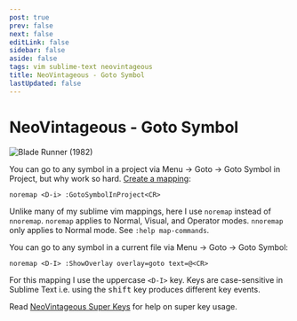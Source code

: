 ```yaml
---
post: true
prev: false
next: false
editLink: false
sidebar: false
aside: false
tags: vim sublime-text neovintageous
title: NeoVintageous - Goto Symbol
lastUpdated: false
---
```


# NeoVintageous - Goto Symbol

![Blade Runner (1982)](/assets/images/blade-runner.webp)

You can go to any symbol in a project via Menu → Goto → Goto Symbol in Project, but why work so hard. [Create a mapping](/2022/11/21/vimrc-and-neovintageousrc/):

```vim
noremap <D-i> :GotoSymbolInProject<CR>
```

Unlike many of my sublime vim mappings, here I use `noremap` instead of `nnoremap`.  `noremap` applies to Normal, Visual, and Operator modes.  `nnoremap` only applies to Normal mode. See `:help map-commands`.

You can go  to any symbol in a current file via Menu → Goto → Goto Symbol:

```vim
noremap <D-I> :ShowOverlay overlay=goto text=@<CR>
```

For this mapping I use the uppercase `<D-I>` key.  Keys are case-sensitive in Sublime Text i.e. using the <kbd>shift</kbd> key produces different key events.

Read [NeoVintageous Super Keys](/2022/09/22/neovintageous-super-keys/) for help on super key usage.

